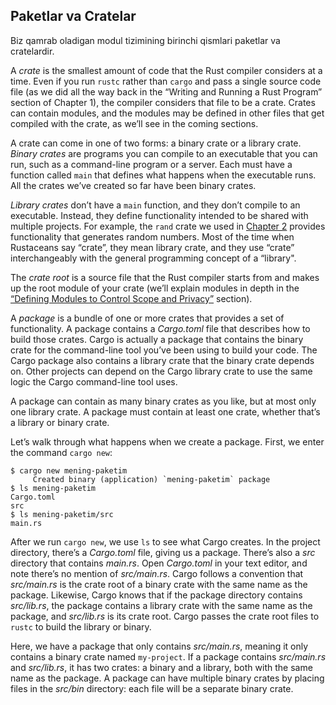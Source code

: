 ## Paketlar va Cratelar

Biz qamrab oladigan modul tizimining birinchi qismlari paketlar va cratelardir.

A *crate* is the smallest amount of code that the Rust compiler considers at a time. Even if you run `rustc` rather than `cargo` and pass a single source code file (as we did all the way back in the “Writing and Running a Rust Program” section of Chapter 1), the compiler considers that file to be a crate. Crates can contain modules, and the modules may be defined in other files that get compiled with the crate, as we’ll see in the coming sections.

A crate can come in one of two forms: a binary crate or a library crate. *Binary crates* are programs you can compile to an executable that you can run, such as a command-line program or a server. Each must have a function called `main` that defines what happens when the executable runs. All the crates we’ve created so far have been binary crates.

*Library crates* don’t have a `main` function, and they don’t compile to an executable. Instead, they define functionality intended to be shared with multiple projects. For example, the `rand` crate we used in [Chapter 2][rand]<!-- ignore --> provides functionality that generates random numbers. Most of the time when Rustaceans say “crate”, they mean library crate, and they use “crate” interchangeably with the general programming concept of a “library".

The *crate root* is a source file that the Rust compiler starts from and makes up the root module of your crate (we’ll explain modules in depth in the [“Defining Modules to Control Scope and Privacy”][modules]<!-- ignore -->
section).

A *package* is a bundle of one or more crates that provides a set of functionality. A package contains a *Cargo.toml* file that describes how to build those crates. Cargo is actually a package that contains the binary crate for the command-line tool you’ve been using to build your code. The Cargo package also contains a library crate that the binary crate depends on. Other projects can depend on the Cargo library crate to use the same logic the Cargo command-line tool uses.

A package can contain as many binary crates as you like, but at most only one library crate. A package must contain at least one crate, whether that’s a library or binary crate.

Let’s walk through what happens when we create a package. First, we enter the command `cargo new`:

```console
$ cargo new mening-paketim
     Created binary (application) `mening-paketim` package
$ ls mening-paketim
Cargo.toml
src
$ ls mening-paketim/src
main.rs
```

After we run `cargo new`, we use `ls` to see what Cargo creates. In the project directory, there’s a *Cargo.toml* file, giving us a package. There’s also a *src* directory that contains *main.rs*. Open *Cargo.toml* in your text editor, and note there’s no mention of *src/main.rs*. Cargo follows a convention that *src/main.rs* is the crate root of a binary crate with the same name as the package. Likewise, Cargo knows that if the package directory contains *src/lib.rs*, the package contains a library crate with the same name as the package, and *src/lib.rs* is its crate root. Cargo passes the crate root files to `rustc` to build the library or binary.

Here, we have a package that only contains *src/main.rs*, meaning it only contains a binary crate named `my-project`. If a package contains *src/main.rs* and *src/lib.rs*, it has two crates: a binary and a library, both with the same name as the package. A package can have multiple binary crates by placing files in the *src/bin* directory: each file will be a separate binary crate.

[modules]: ch07-02-defining-modules-to-control-scope-and-privacy.html
[rand]: ch02-00-guessing-game-tutorial.html#generating-a-random-number
